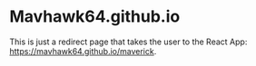 # Mavhawk64.github.io
This is just a redirect page that takes
the user to the React App:
https://mavhawk64.github.io/maverick.
